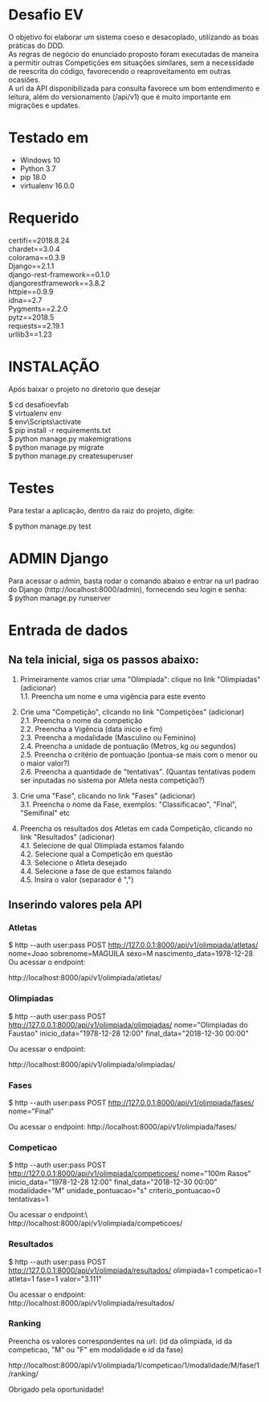 # Desafio EV
O objetivo foi elaborar um sistema coeso e desacoplado, utilizando as boas práticas do DDD.\
As regras de negócio do enunciado proposto foram executadas de maneira a permitir outras Competições em situações similares, sem a necessidade de reescrita do código, favorecendo o reaproveitamento em outras ocasiões.\
A url da API disponibilizada para consulta favorece um bom entendimento e leitura, além do versionamento (/api/v1) que é muito importante em migrações e updates.

# Testado em
- Windows 10
- Python 3.7
- pip 18.0
- virtualenv 16.0.0

# Requerido
certifi==2018.8.24\
chardet==3.0.4\
colorama==0.3.9\
Django==2.1.1\
django-rest-framework==0.1.0\
djangorestframework==3.8.2\
httpie==0.9.9\
idna==2.7\
Pygments==2.2.0\
pytz==2018.5\
requests==2.19.1\
urllib3==1.23

# INSTALAÇÃO
Após baixar o projeto no diretorio que desejar

$ cd desafioevfab\
$ virtualenv env\
$ env\Scripts\activate\
$ pip install -r requirements.txt\
$ python manage.py makemigrations\
$ python manage.py migrate\
$ python manage.py createsuperuser

# Testes
Para testar a aplicação, dentro da raiz do projeto, digite:

$ python manage.py test

# ADMIN Django
Para acessar o admin, basta rodar o comando abaixo e entrar na url padrao do Django (http://localhost:8000/admin), fornecendo seu login e senha:\
$ python manage.py runserver

# Entrada de dados
## Na tela inicial, siga os passos abaixo:
1. Primeiramente vamos criar uma "Olimpíada": clique no link "Olimpiadas" (adicionar)\
1.1. Preencha um nome e uma vigência para este evento

2. Crie uma "Competição", clicando no link "Competições" (adicionar)\
2.1. Preencha o nome da competição\
2.2. Preencha a Vigência (data inicio e fim)\
2.3. Preencha a modalidade (Masculino ou Feminino)\
2.4. Preencha a unidade de pontuação (Metros, kg ou segundos)\
2.5. Preencha o critério de pontuação (pontua-se mais com o menor ou o maior valor?)\
2.6. Preencha a quantidade de "tentativas". (Quantas tentativas podem ser inputadas no sistema por Atleta nesta competição?)

3. Crie uma "Fase", clicando no link "Fases" (adicionar)\
3.1. Preencha o nome da Fase, exemplos: "Classificacao", "Final", "Semifinal" etc

4. Preencha os resultados dos Atletas em cada Competição, clicando no link "Resultados" (adicionar)\
4.1. Selecione de qual Olimpíada estamos falando\
4.2. Selecione qual a Competição em questão\
4.3. Selecione o Atleta desejado\
4.4. Selecione a fase de que estamos falando\
4.5. Insira o valor (separador é ",")

## Inserindo valores pela API
### Atletas
$ http --auth user:pass POST http://127.0.0.1:8000/api/v1/olimpiada/atletas/ nome=Joao sobrenome=MAGUILA sexo=M nascimento_data=1978-12-28\
Ou acessar o endpoint:

http://localhost:8000/api/v1/olimpiada/atletas/

### Olimpiadas
$ http --auth user:pass POST http://127.0.0.1:8000/api/v1/olimpiada/olimpiadas/ nome="Olimpiadas do Faustao" inicio_data="1978-12-28 12:00" final_data="2018-12-30 00:00"

Ou acessar o endpoint:

http://localhost:8000/api/v1/olimpiada/olimpiadas/

### Fases
$ http --auth user:pass POST http://127.0.0.1:8000/api/v1/olimpiada/fases/ nome="Final"

Ou acessar o endpoint: 
http://localhost:8000/api/v1/olimpiada/fases/

### Competicao
$ http --auth user:pass POST http://127.0.0.1:8000/api/v1/olimpiada/competicoes/ nome="100m Rasos" inicio_data="1978-12-28 12:00" final_data="2018-12-30 00:00" modalidade="M" unidade_pontuacao="s" criterio_pontuacao=0 tentativas=1

Ou acessar o endpoint:\ 
http://localhost:8000/api/v1/olimpiada/competicoes/

### Resultados
$ http --auth user:pass POST http://127.0.0.1:8000/api/v1/olimpiada/resultados/ olimpiada=1 competicao=1 atleta=1 fase=1 valor="3.111"

Ou acessar o endpoint:\
http://localhost:8000/api/v1/olimpiada/resultados/

### Ranking
Preencha os valores correspondentes na url: (id da olimpiada, id da competicao, "M" ou "F" em modalidade e id da fase)

http://localhost:8000/api/v1/olimpiada/1/competicao/1/modalidade/M/fase/1/ranking/

Obrigado pela oportunidade!

